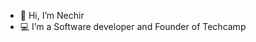 - 👋 Hi, I’m Nechir
- :computer: I’m a Software developer and Founder of Techcamp

<!---
Nechir-89/Nechir-89 is a ✨ special ✨ repository because its `README.md` (this file) appears on your GitHub profile.
You can click the Preview link to take a look at your changes.
--->
